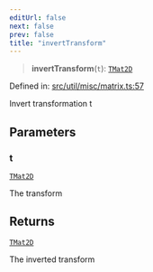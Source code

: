 ```yaml
---
editUrl: false
next: false
prev: false
title: "invertTransform"
---
```


> **invertTransform**(`t`): [`TMat2D`](/api/type-aliases/tmat2d/)

Defined in: [src/util/misc/matrix.ts:57](https://github.com/fabricjs/fabric.js/blob/9a792f4b7b8031f02ec7ea4ce8c99f810e45cfec/src/util/misc/matrix.ts#L57)

Invert transformation t

## Parameters

### t

[`TMat2D`](/api/type-aliases/tmat2d/)

The transform

## Returns

[`TMat2D`](/api/type-aliases/tmat2d/)

The inverted transform
